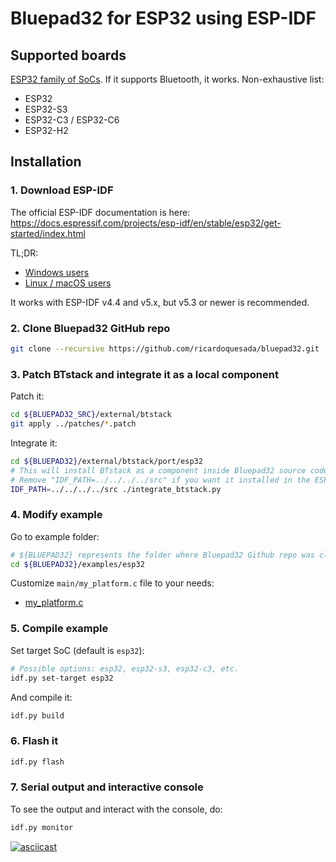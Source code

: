 # Bluepad32 for ESP32 using ESP-IDF

## Supported boards

[ESP32 family of SoCs][esp32_socs]. If it supports Bluetooth, it works. Non-exhaustive list:

- ESP32
- ESP32-S3
- ESP32-C3 / ESP32-C6
- ESP32-H2

[esp32_socs]: https://www.espressif.com/en/products/socs

## Installation

### 1. Download ESP-IDF

The official ESP-IDF documentation is here: <https://docs.espressif.com/projects/esp-idf/en/stable/esp32/get-started/index.html>

TL;DR:

- [Windows users](https://dl.espressif.com/dl/esp-idf/)
- [Linux / macOS users](https://docs.espressif.com/projects/esp-idf/en/stable/esp32/get-started/linux-macos-setup.html)


It works with ESP-IDF v4.4 and v5.x, but v5.3 or newer is recommended.

### 2. Clone Bluepad32 GitHub repo

   ```sh
   git clone --recursive https://github.com/ricardoquesada/bluepad32.git
   ```

### 3. Patch BTstack and integrate it as a local component

Patch it:

   ```sh
   cd ${BLUEPAD32_SRC}/external/btstack
   git apply ../patches/*.patch
   ```

Integrate it:

   ```sh
   cd ${BLUEPAD32}/external/btstack/port/esp32
   # This will install BTstack as a component inside Bluepad32 source code (recommended).
   # Remove "IDF_PATH=../../../../src" if you want it installed in the ESP-IDF folder
   IDF_PATH=../../../../src ./integrate_btstack.py
   ```

### 4. Modify example

Go to example folder:

   ```sh
   # ${BLUEPAD32} represents the folder where Bluepad32 Github repo was cloned
   cd ${BLUEPAD32}/examples/esp32
   ```

Customize `main/my_platform.c` file to your needs:

- [my_platform.c](https://github.com/ricardoquesada/bluepad32/blob/main/examples/esp32/main/my_platform.c)

### 5. Compile example

Set target SoC (default is `esp32`):

   ```sh
   # Possible options: esp32, esp32-s3, esp32-c3, etc.
   idf.py set-target esp32
   ```

And compile it:

   ```sh
   idf.py build
   ```

### 6. Flash it

   ```sh
   idf.py flash
   ```

### 7. Serial output and interactive console

To see the output and interact with the console, do:

   ```sh
   idf.py monitor
   ```

[![asciicast](https://asciinema.org/a/650459.svg)](https://asciinema.org/a/650459)

